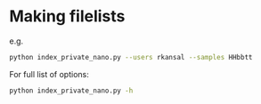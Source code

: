 # Making filelists

e.g.

```bash
python index_private_nano.py --users rkansal --samples HHbbtt
```

For full list of options:
```bash
python index_private_nano.py -h
```